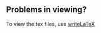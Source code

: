 ## Problems in viewing?

To view the tex files, use [writeLaTeX][1]


[1]: https://www.writelatex.com/signup?ref=d8983d1978ce
